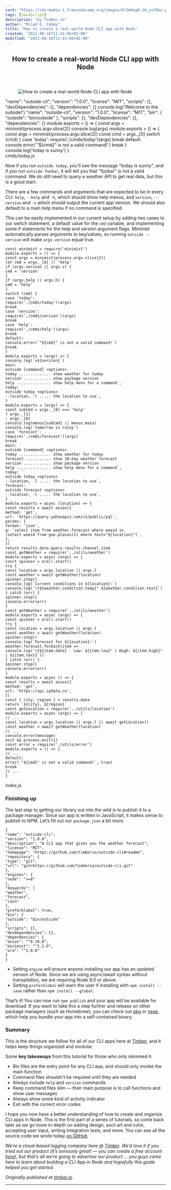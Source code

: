 ```yaml
---
card: "https://cdn-media-1.freecodecamp.org/images/0*2mHsgB-JH_yxlRev.png"
tags: [JavaScript]
description: "by Timber.io"
author: "Milad E. Fahmy"
title: "How to create a real-world Node CLI app with Node"
created: "2021-08-16T11:43:06+02:00"
modified: "2021-08-16T11:43:06+02:00"
---
```

<div class="site-wrapper">
<main id="site-main" class="site-main outer">
<div class="inner">
<article class="post-full post tag-javascript tag-nodejs tag-programming tag-technology tag-apps-tag ">
<header class="post-full-header">
<h1 class="post-full-title">How to create a real-world Node CLI app with Node</h1>
</header>
<figure class="post-full-image">
<picture>
<source media="(max-width: 700px)" sizes="1px" srcset="data:image/gif;base64,R0lGODlhAQABAIAAAAAAAP///yH5BAEAAAAALAAAAAABAAEAAAIBRAA7 1w">
<source media="(min-width: 701px)" sizes="(max-width: 800px) 400px,
(max-width: 1170px) 700px,
1400px" srcset="https://cdn-media-1.freecodecamp.org/images/0*2mHsgB-JH_yxlRev.png 300w,
https://cdn-media-1.freecodecamp.org/images/0*2mHsgB-JH_yxlRev.png 600w,
https://cdn-media-1.freecodecamp.org/images/0*2mHsgB-JH_yxlRev.png 1000w,
https://cdn-media-1.freecodecamp.org/images/0*2mHsgB-JH_yxlRev.png 2000w">
<img onerror="this.style.display='none'" src="https://cdn-media-1.freecodecamp.org/images/0*2mHsgB-JH_yxlRev.png" alt="How to create a real-world Node CLI app with Node">
</picture>
</figure>
<section class="post-full-content">
<div class="post-content medium-migrated-article">
"name": "outside-cli",
"version": "1.0.0",
"license": "MIT",
"scripts": {},
"devDependencies": {},
"dependencies": {}
console.log('Welcome to the outside!')
"name": "outside-cli",
"version": "1.0.0",
"license": "MIT",
"bin": {
"outside": "bin/outside"
},
"scripts": {},
"devDependencies": {},
"dependencies": {}
module.exports = () =&gt; {
const args = minimist(process.argv.slice(2))
console.log(args)
module.exports = () =&gt; {
const args = minimist(process.argv.slice(2))
const cmd = args._[0]
switch (cmd) {
case 'today':
require('./cmds/today')(args)
break
default:
console.error(`"${cmd}" is not a valid command!`)
break
}
console.log('today is sunny')
}</code></pre><figcaption>cmds/today.js</figcaption></figure><p>Now if you run <code>outside today</code>, you'll see the message "today is sunny", and if you run <code>outside foobar</code>, it will tell you that "foobar" is not a valid command. We do still need to query a weather API to get real data, but this is a good start.</p><p>There are a few commands and arguments that are expected to be in every CLI: <code>help</code>, <code>--help</code> and <code>-h</code>, which should show help menus, and <code>version</code>, <code>--version</code> and <code>-v</code> which should output the current app version. We should also default to a main help menu if no command is specified.</p><p>This can be easily implemented in our current setup by adding two cases to our switch statement, a default value for the <code>cmd</code> variable, and implementing some if statements for the help and version argument flags. Minimist automatically parses arguments to key/values, so running <code>outside --version</code> will make <code>args.version</code> equal true.</p><pre><code class="language-js">const minimist = require('minimist')
module.exports = () =&gt; {
const args = minimist(process.argv.slice(2))
let cmd = args._[0] || 'help'
if (args.version || args.v) {
cmd = 'version'
}
if (args.help || args.h) {
cmd = 'help'
}
switch (cmd) {
case 'today':
require('./cmds/today')(args)
break
case 'version':
require('./cmds/version')(args)
break
case 'help':
require('./cmds/help')(args)
break
default:
console.error(`"${cmd}" is not a valid command!`)
break
}
module.exports = (args) =&gt; {
console.log(`v${version}`)
main: `
outside [command] &lt;options&gt;
today .............. show weather for today
version ............ show package version
help ............... show help menu for a command`,
today: `
outside today &lt;options&gt;
--location, -l ..... the location to use`,
}
module.exports = (args) =&gt; {
const subCmd = args._[0] === 'help'
? args._[1]
: args._[0]
console.log(menus[subCmd] || menus.main)
console.log('tomorrow is rainy')
case 'forecast':
require('./cmds/forecast')(args)
break
main: `
outside [command] &lt;options&gt;
today .............. show weather for today
forecast ........... show 10-day weather forecast
version ............ show package version
help ............... show help menu for a command`,
today: `
outside today &lt;options&gt;
--location, -l ..... the location to use`,
forecast: `
outside forecast &lt;options&gt;
--location, -l ..... the location to use`,
}
module.exports = async (location) =&gt; {
const results = await axios({
method: 'get',
url: 'https://query.yahooapis.com/v1/public/yql',
params: {
format: 'json',
q: `select item from weather.forecast where woeid in
(select woeid from geo.places(1) where text="${location}")`,
},
})
return results.data.query.results.channel.item
const getWeather = require('../utils/weather')
module.exports = async (args) =&gt; {
const spinner = ora().start()
try {
const location = args.location || args.l
const weather = await getWeather(location)
spinner.stop()
console.log(`Current conditions in ${location}:`)
console.log(`\t${weather.condition.temp}° ${weather.condition.text}`)
} catch (err) {
spinner.stop()
console.error(err)
}
const getWeather = require('../utils/weather')
module.exports = async (args) =&gt; {
const spinner = ora().start()
try {
const location = args.location || args.l
const weather = await getWeather(location)
spinner.stop()
console.log(`Forecast for ${location}:`)
weather.forecast.forEach(item =&gt;
console.log(`\t${item.date} - Low: ${item.low}° | High: ${item.high}° | ${item.text}`))
} catch (err) {
spinner.stop()
console.error(err)
}
module.exports = async () =&gt; {
const results = await axios({
method: 'get',
url: 'https://api.ipdata.co',
})
const { city, region } = results.data
return `${city}, ${region}`
const getLocation = require('../utils/location')
module.exports = async (args) =&gt; {
// ...
const location = args.location || args.l || await getLocation()
const weather = await getWeather(location)
// ...
console.error(message)
exit &amp;&amp; process.exit(1)
const error = require('./utils/error')
module.exports = () =&gt; {
// ...
default:
error(`"${cmd}" is not a valid command!`, true)
break
// ...
}</code></pre><figcaption><em>index.js</em></figcaption></figure><h3 id="finishing-up">Finishing up</h3><p>The last step to getting our library out into the wild is to publish it to a package manager. Since our app is written in JavaScript, it makes sense to publish to NPM. Let’s fill out our <code>package.json</code> a bit more:</p><pre><code class="language-json">{
"name": "outside-cli",
"version": "1.0.0",
"description": "A CLI app that gives you the weather forecast",
"license": "MIT",
"homepage": "https://github.com/timberio/outside-cli#readme",
"repository": {
"type": "git",
"url": "git+https://github.com/timberio/outside-cli.git"
},
"engines": {
"node": "&gt;=8"
},
"keywords": [
"weather",
"forecast",
"rain"
],
"preferGlobal": true,
"bin": {
"outside": "bin/outside"
},
"scripts": {},
"devDependencies": {},
"dependencies": {
"axios": "^0.18.0",
"minimist": "^1.2.0",
"ora": "^2.0.0"
}
}</code></pre><ul><li>Setting <code>engine</code> will ensure anyone installing our app has an updated version of Node. Since we are using async/await syntax without transpilation, we are requiring Node 8.0 or above.</li><li>Setting <code>preferGlobal</code> will warn the user if installing with <code>npm install --save</code> rather than <code>npm install --global</code>.</li></ul><p>That’s it! You can now run <code>npm publish</code> and your app will be available for download. If you want to take this a step further and release on other package managers (such as Homebrew), you can check out <a href="https://github.com/zeit/pkg" rel="noopener">pkg</a> or <a href="https://github.com/nexe/nexe" rel="noopener">nexe</a>, which help you bundle your app into a self-contained binary.</p><h3 id="summary">Summary</h3><p>This is the structure we follow for all of our CLI apps here at <a href="https://timber.io/" rel="noopener">Timber</a>, and it helps keep things organized and modular.</p><p>Some <strong>key takeaways</strong> from this tutorial for those who only skimmed it:</p><ul><li>Bin files are the entry point for any CLI app, and should only invoke the main function</li><li>Command files shouldn’t be required until they are needed</li><li>Always include <code>help</code> and <code>version</code> commands</li><li>Keep command files slim — their main purpose is to call functions and show user messages</li><li>Always show some kind of activity indicator</li><li>Exit with the correct error codes</li></ul><p>I hope you now have a better understanding of how to create and organize CLI apps in Node. This is the first part of a series of tutorials, so come back later as we go more in-depth on adding design, ascii art and color, accepting user input, writing integration tests, and more. You can see all the source code we wrote today <a href="https://github.com/timberio/outside-cli" rel="noopener">on GitHub</a>.</p><p><em>We’re a cloud-based logging company here @ <a href="http://timber.io" rel="noopener">Timber</a>. We’d love it if you tried out our product (it’s seriously great! — you can create a free account <a href="http://timber.io" rel="noopener">here</a>), but that’s all we’re going to advertise our product … you guys came here to learn about building a CLI App in Node and hopefully this guide helped you get started.</em></p><p><em>Originally published at <a href="https://timber.io/blog/creating-a-real-world-cli-app-with-node" rel="noopener">timber.io</a>.</em></p>
</div>
<hr>
</section>
</article>
</div>
</main>
</div>
<!-- Google Tag Manager (noscript) -->
<!-- End Google Tag Manager (noscript) -->
